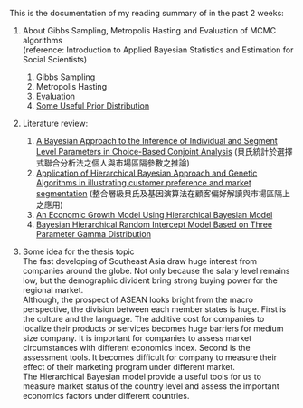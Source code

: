 This is the documentation of my reading summary of in the past 2 weeks:<br/>

1. About Gibbs Sampling, Metropolis Hasting and Evaluation of MCMC algorithms <br/>(reference: Introduction to Applied Bayesian Statistics and Estimation for Social Scientists)
   1. Gibbs Sampling
   2. Metropolis Hasting
   3. [Evaluation](https://github.com/EnChiSu/Master-Thesis/blob/master/Check%20Point%202/Evaluating%20MCMC%20performance%20%26%20model%20fit.md)
   4. [Some Useful Prior Distribution](https://github.com/EnChiSu/Master-Thesis/blob/master/Check%20Point%202/Some%20useful%20prior%20distribution.md)
   
2. Literature review:<br/>
   1. [A Bayesian Approach to the Inference of Individual and Segment Level Parameters in Choice-Based Conjoint Analysis](https://ir.nctu.edu.tw/bitstream/11536/107880/1/10239863-01904-221.pdf) (貝氏統計於選擇式聯合分析法之個人與市場區隔參數之推論)
   2. [Application of Hierarchical Bayesian Approach and Genetic Algorithms in illustrating customer preference and market segmentation](http://www.scu.edu.tw/ba/2005conference/2005paper/marketing1.pdf) (整合層級貝氏及基因演算法在顧客偏好解讀與市場區隔上之應用)
   3.	[An Economic Growth Model Using Hierarchical Bayesian Model](https://www.researchgate.net/publication/336159969_An_Economic_Growth_Model_Using_Hierarchical_Bayesian_Method)
   4.	[Bayesian Hierarchical Random Intercept Model Based on Three Parameter Gamma Distribution](https://iopscience.iop.org/article/10.1088/1742-6596/855/1/012061)
   
3. Some idea for the thesis topic<br/>
The fast developing of Southeast Asia draw huge interest from companies around the globe. Not only because the salary level remains low, but the demographic divident bring strong buying power for the regional market. <br/>
Although, the prospect of ASEAN looks bright from the macro perspective, the division between each member states is huge. First is the culture and the language. The additive cost for companies to localize their products or services becomes huge barriers for medium size company. It is important for companies to assess market circumstances with different economics index. Second is the assessment tools. It becomes difficult for company to measure their effect of their marketing program under different market. <br/>
The Hierarchical Bayesian model provide a useful tools for us to measure market status of the country level and assess the important economics factors under different countries.

   
